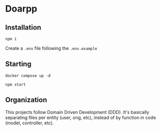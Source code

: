 # Doarpp

## Installation

```
npm i
```

Create a `.env` file following the `.env.example`

## Starting

```
docker compose up -d
```

```
npm start
```

## Organization

This projects follow Domain Driven Development (DDD). It's basically separating files per entity (user, ong, etc), instead of by function in code (model, controller, etc).
